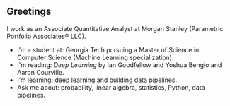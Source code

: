 ## Greetings

I work as an Associate Quantitative Analyst at Morgan Stanley (Parametric Portfolio Associates® LLC).

- I’m a student at: Georgia Tech pursuing a Master of Science in Computer Science (Machine Learning specialization).
- I'm reading: *Deep Learning* by Ian Goodfellow and Yoshua Bengio and Aaron Courville.
- I’m learning: deep learning and building data pipelines.
- Ask me about: probability, linear algebra, statistics, Python, data pipelines.

